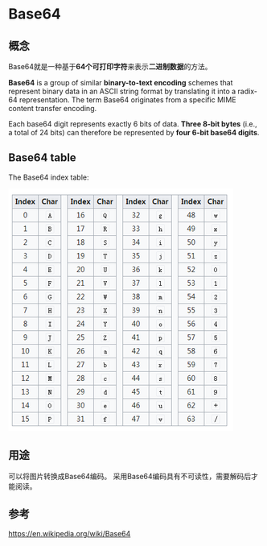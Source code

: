 # Base64 #

## 概念 ##

Base64就是一种基于**64个可打印字符**来表示**二进制数据**的方法。

**Base64** is a group of similar **binary-to-text encoding** schemes that represent binary data in an ASCII string format by translating it into a radix-64 representation. The term Base64 originates from a specific MIME content transfer encoding.

Each base64 digit represents exactly 6 bits of data. **Three 8-bit bytes** (i.e., a total of 24 bits) can therefore be represented by **four 6-bit base64 digits**.


## Base64 table ##

The Base64 index table:

![](images/the_base64_index_table.png)


## 用途 ##

可以将图片转换成Base64编码。
采用Base64编码具有不可读性，需要解码后才能阅读。


## 参考 ##

https://en.wikipedia.org/wiki/Base64

